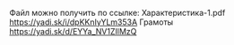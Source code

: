Файл можно получить по ссылке:
Характеристика-1.pdf
https://yadi.sk/i/dpKKnIyYLm353A
Грамоты
https://yadi.sk/d/EYYa_NV1ZIlMzQ
